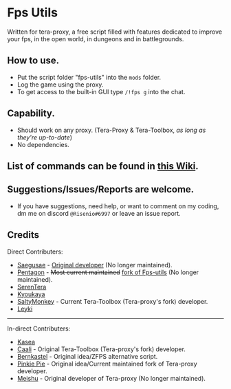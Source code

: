 # Fps Utils
  Written for tera-proxy, a free script filled with features dedicated to improve your fps, in the open world, in dungeons and in battlegrounds.

## How to use.
  * Put the script folder "fps-utils" into the `mods` folder.
  * Log the game using the proxy.
  * To get access to the built-in GUI type `/!fps g` into the chat.

## Capability.
  * Should work on any proxy. (Tera-Proxy & Tera-Toolbox, *as long as they're up-to-date*)
  * No dependencies.

## List of commands can be found in [this Wiki](https://github.com/Risenio/fps-utils/wiki/Commands).

## Suggestions/Issues/Reports are welcome.
  * If you have suggestions, need help, or want to comment on my coding, dm me on discord `@Risenio#6997` or leave an issue report.

## Credits
Direct Contributers:
  - [Saegusae](https://github.com/Saegusae)         - [Original developer](https://github.com/Saegusae/fps-utils) (No longer maintained).
  - [Pentagon](https://github.com/codeagon)         - ~~Most current maintained~~ [fork of Fps-utils](https://github.com/codeagon/fps-utils) (No longer maintained).
  - [SerenTera](https://github.com/SerenTera)
  - [Kyoukaya](https://github.com/kyoukaya)
  - [SaltyMonkey](https://github.com/SaltyMonkey)   - Current Tera-Toolbox (Tera-proxy's fork) developer.
  - [Leyki](https://github.com/Leyki)

---

In-direct Contributers:
  - [Kasea](https://github.com/Kaseaa)
  - [Caali](https://github.com/caali-hackerman)     - Original Tera-Toolbox (Tera-proxy's fork) developer.
  - [Bernkastel](https://github.com/Bernkastel-0)   - Original idea/ZFPS alternative script.
  - [Pinkie Pie](https://github.com/pinkipi)        - Original idea/Current maintained fork of Tera-proxy developer.
  - [Meishu](https://github.com/meishuu)            - Original developer of Tera-proxy (No longer maintained).

